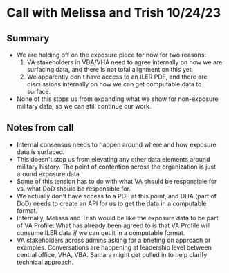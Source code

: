 # Call with Melissa and Trish 10/24/23

## Summary

- We are holding off on the exposure piece for now for two reasons:
  1. VA stakeholders in VBA/VHA need to agree internally on how we are surfacing data, and there is not total alignment on this yet.
  2. We apparently don't have access to an ILER PDF, and there are discussions internally on how we can get computable data to surface. 
- None of this stops us from expanding what we show for non-exposure military data, so we can still continue our work.

## Notes from call

- Internal consensus needs to happen around where and how exposure data is surfaced.
- This doesn't stop us from elevating any other data elements around military history. The point of contention across the organization is just around exposure data.
- Some of this tension has to do with what VA should be responsible for vs. what DoD should be responsible for.
- We actually don't have access to a PDF at this point, and DHA (part of DoD) needs to create an API for us to get the data in a computable format.
- Internally, Melissa and Trish would be like the exposure data to be part of VA Profile. What has already been agreed to is that VA Profile will consume ILER data *if* we can get it in a computable format.
- VA stakeholders across admins asking for a briefing on approach or examples. Conversations are happening at leadership level between central office, VHA, VBA. Samara might get pulled in to help clarify technical approach.
